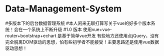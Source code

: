 # Data-Management-System
#多版本下的后台数据管理系统
#本人闲来无聊打算写关于vue的好多个版本系统！会在一个系统上不断升级
#1.0 版本 使用vue+vue-router+bootstrap+echart 是基于简单vue开发 有些地方还使用点jQuery，没有完全脱离DOM驱动的思想，怕有些初学者不能接受！主要思路还是使用vue数据驱动思想！
